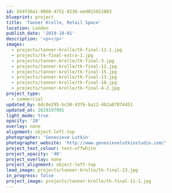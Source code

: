 ```yaml
---
id: b54f30a1-9868-4751-8236-eed015652883
blueprint: project
title: 'Tanner Krolle, Retail Space'
location: London
publish_date: '2019-10-01'
description: '<p></p>'
images:
  - projects/tanner-krolle/tk-final-11-1.jpg
  - projects/tk-final-extra-1.jpg
  - projects/tanner-krolle/tk-final-3.jpg
  - projects/tanner-krolle/tk-final-12.jpg
  - projects/tanner-krolle/tk-final-15.jpg
  - projects/tanner-krolle/tk-final-13.jpg
  - projects/tanner-krolle/tk-final-18.jpg
  - projects/tanner-krolle/tk-final-4-2.jpg
project_type:
  - commercial
updated_by: 6dc8e295-bc50-43f6-ba12-462a87874451
updated_at: 1629197991
light_mode: true
opacity: '20'
overlay: none
alignment: object-left-top
photographer: 'Genevieve Lutkin'
photographer_website: 'http://www.genevievelutkinstudio.com/'
project_text_colour: text-offwhite
project_opacity: '40'
project_overlay: none
project_alignment: object-left-top
lead_image: projects/tanner-krolle/tk-final-13.jpg
in_progress: false
project_image: projects/tanner-krolle/tk-final-11-1.jpg
---
```

